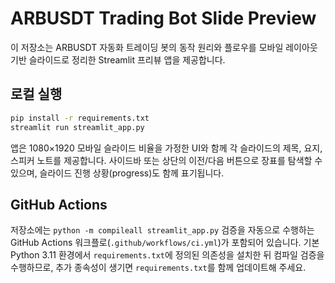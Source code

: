 # ARBUSDT Trading Bot Slide Preview

이 저장소는 ARBUSDT 자동화 트레이딩 봇의 동작 원리와 플로우를 모바일 레이아웃 기반 슬라이드로 정리한 Streamlit 프리뷰 앱을 제공합니다.

## 로컬 실행

```bash
pip install -r requirements.txt
streamlit run streamlit_app.py
```

앱은 1080×1920 모바일 슬라이드 비율을 가정한 UI와 함께 각 슬라이드의 제목, 요지, 스피커 노트를 제공합니다. 사이드바 또는 상단의 이전/다음 버튼으로 장표를 탐색할 수 있으며, 슬라이드 진행 상황(progress)도 함께 표기됩니다.

## GitHub Actions

저장소에는 `python -m compileall streamlit_app.py` 검증을 자동으로 수행하는 GitHub Actions 워크플로(`.github/workflows/ci.yml`)가 포함되어 있습니다. 기본 Python 3.11 환경에서 `requirements.txt`에 정의된 의존성을 설치한 뒤 컴파일 검증을 수행하므로, 추가 종속성이 생기면 `requirements.txt`를 함께 업데이트해 주세요.
